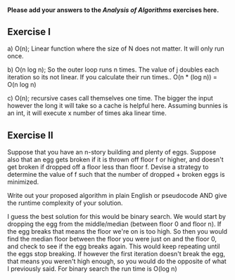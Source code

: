 #### Please add your answers to the ***Analysis of  Algorithms*** exercises here.

## Exercise I

a) O(n); Linear function where the size of N does not matter. It will only run once. 


b) O(n log n); So the outer loop runs n times. The value of j doubles each iteration so its not linear. If you calculate their run times..
O(n * (log n)) = O(n log n)


c) O(n); recursive cases call themselves one time. The bigger the input however the long it will take so a cache is helpful here. Assuming bunnies is an int, it will execute x number of times aka linear time. 

## Exercise II

Suppose that you have an n-story building and plenty of eggs. Suppose also that an egg gets broken if it is thrown off floor f or higher, and doesn't get broken if dropped off a floor less than floor f. Devise a strategy to determine the value of f such that the number of dropped + broken eggs is minimized.

Write out your proposed algorithm in plain English or pseudocode AND give the runtime complexity of your solution.

I guess the best solution for this would be binary search. We would start by dropping the egg from the middle/median (between floor 0 and floor n). 
If the egg breaks that means the floor we're on is too high. So then you would find the median floor between the floor you were just on and the floor 0, and check to see if the egg breaks again.
This would keep repeating until the eggs stop breaking. If however the first iteration doesn't break the egg, that means you weren't high enough, so you would do the opposite of what I previously said.
For binary search the run time is O(log n)

